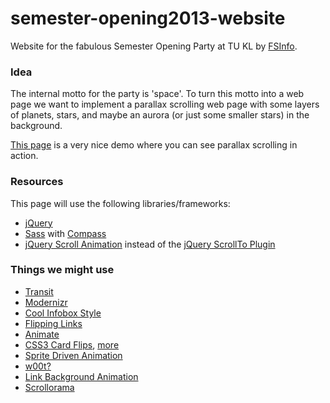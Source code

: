 semester-opening2013-website
============================

Website for the fabulous Semester Opening Party at TU KL
by [FSInfo](http://www.fachschaft.informatik.uni-kl.de).

### Idea

The internal motto for the party is 'space'.
To turn this motto into a web page we want to implement a
parallax scrolling web page with some layers of planets, stars,
and maybe an aurora (or just some smaller stars) in the background.

[This page](http://f6design.com/projects/parallax-scrolling/)
is a very nice demo where you can see parallax scrolling in action.

### Resources

This page will use the following libraries/frameworks:

- [jQuery](http://jquery.com)
- [Sass](http://sass-lang.com) with [Compass](http://compass-style.org)
- [jQuery Scroll Animation](http://www.abeautifulsite.net/blog/2010/01/smoothly-scroll-to-an-element-without-a-jquery-plugin/) instead of the [jQuery ScrollTo Plugin](http://flesler.blogspot.de/2007/10/jqueryscrollto.html)

### Things we might use

- [Transit](http://ricostacruz.com/jquery.transit/#top)
- [Modernizr](http://modernizr.com)
- [Cool Infobox Style](http://www.prothemer.com/blog/experiments/no-presentational-markup-css3-infobox/)
- [Flipping Links](http://davidwalsh.name/3d-menu)
- [Animate](http://daneden.me/animate/)
- [CSS3 Card Flips](http://css3playground.com/flip-card.php), [more](http://css3.bradshawenterprises.com/flip/)
- [Sprite Driven Animation](http://www.spritely.net/documentation/)
- [w00t?](http://media.24ways.org/2009/15/space.html)
- [Link Background Animation](http://snook.ca/archives/javascript/jquery-bg-image-animations)
- [Scrollorama](http://johnpolacek.github.com/scrollorama/)
